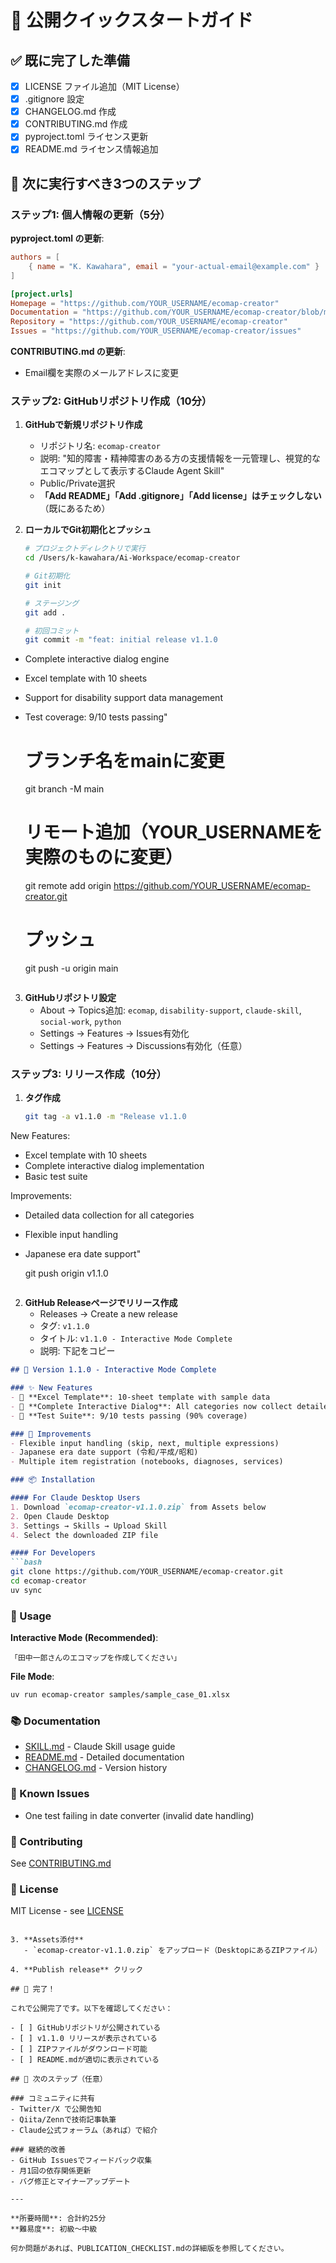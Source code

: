 # 🚀 公開クイックスタートガイド

## ✅ 既に完了した準備

- [x] LICENSE ファイル追加（MIT License）
- [x] .gitignore 設定
- [x] CHANGELOG.md 作成
- [x] CONTRIBUTING.md 作成
- [x] pyproject.toml ライセンス更新
- [x] README.md ライセンス情報追加

## 📝 次に実行すべき3つのステップ

### ステップ1: 個人情報の更新（5分）

**pyproject.toml の更新**:
```toml
authors = [
    { name = "K. Kawahara", email = "your-actual-email@example.com" }
]

[project.urls]
Homepage = "https://github.com/YOUR_USERNAME/ecomap-creator"
Documentation = "https://github.com/YOUR_USERNAME/ecomap-creator/blob/main/SKILL.md"
Repository = "https://github.com/YOUR_USERNAME/ecomap-creator"
Issues = "https://github.com/YOUR_USERNAME/ecomap-creator/issues"
```

**CONTRIBUTING.md の更新**:
- Email欄を実際のメールアドレスに変更

### ステップ2: GitHubリポジトリ作成（10分）

1. **GitHubで新規リポジトリ作成**
   - リポジトリ名: `ecomap-creator`
   - 説明: "知的障害・精神障害のある方の支援情報を一元管理し、視覚的なエコマップとして表示するClaude Agent Skill"
   - Public/Private選択
   - **「Add README」「Add .gitignore」「Add license」はチェックしない**（既にあるため）

2. **ローカルでGit初期化とプッシュ**
   ```bash
   # プロジェクトディレクトリで実行
   cd /Users/k-kawahara/Ai-Workspace/ecomap-creator

   # Git初期化
   git init

   # ステージング
   git add .

   # 初回コミット
   git commit -m "feat: initial release v1.1.0

- Complete interactive dialog engine
- Excel template with 10 sheets
- Support for disability support data management
- Test coverage: 9/10 tests passing"

   # ブランチ名をmainに変更
   git branch -M main

   # リモート追加（YOUR_USERNAMEを実際のものに変更）
   git remote add origin https://github.com/YOUR_USERNAME/ecomap-creator.git

   # プッシュ
   git push -u origin main
   ```

3. **GitHubリポジトリ設定**
   - About → Topics追加: `ecomap`, `disability-support`, `claude-skill`, `social-work`, `python`
   - Settings → Features → Issues有効化
   - Settings → Features → Discussions有効化（任意）

### ステップ3: リリース作成（10分）

1. **タグ作成**
   ```bash
   git tag -a v1.1.0 -m "Release v1.1.0

New Features:
- Excel template with 10 sheets
- Complete interactive dialog implementation
- Basic test suite

Improvements:
- Detailed data collection for all categories
- Flexible input handling
- Japanese era date support"

   git push origin v1.1.0
   ```

2. **GitHub Releaseページでリリース作成**
   - Releases → Create a new release
   - タグ: `v1.1.0`
   - タイトル: `v1.1.0 - Interactive Mode Complete`
   - 説明: 下記をコピー

```markdown
## 🎉 Version 1.1.0 - Interactive Mode Complete

### ✨ New Features
- 📝 **Excel Template**: 10-sheet template with sample data
- 💬 **Complete Interactive Dialog**: All categories now collect detailed data
- 🧪 **Test Suite**: 9/10 tests passing (90% coverage)

### 🔧 Improvements
- Flexible input handling (skip, next, multiple expressions)
- Japanese era date support (令和/平成/昭和)
- Multiple item registration (notebooks, diagnoses, services)

### 📦 Installation

#### For Claude Desktop Users
1. Download `ecomap-creator-v1.1.0.zip` from Assets below
2. Open Claude Desktop
3. Settings → Skills → Upload Skill
4. Select the downloaded ZIP file

#### For Developers
```bash
git clone https://github.com/YOUR_USERNAME/ecomap-creator.git
cd ecomap-creator
uv sync
```

### 🚀 Usage

**Interactive Mode (Recommended)**:
```
「田中一郎さんのエコマップを作成してください」
```

**File Mode**:
```bash
uv run ecomap-creator samples/sample_case_01.xlsx
```

### 📚 Documentation
- [SKILL.md](https://github.com/YOUR_USERNAME/ecomap-creator/blob/main/SKILL.md) - Claude Skill usage guide
- [README.md](https://github.com/YOUR_USERNAME/ecomap-creator/blob/main/README.md) - Detailed documentation
- [CHANGELOG.md](https://github.com/YOUR_USERNAME/ecomap-creator/blob/main/CHANGELOG.md) - Version history

### 🐛 Known Issues
- One test failing in date converter (invalid date handling)

### 🤝 Contributing
See [CONTRIBUTING.md](https://github.com/YOUR_USERNAME/ecomap-creator/blob/main/CONTRIBUTING.md)

### 📄 License
MIT License - see [LICENSE](https://github.com/YOUR_USERNAME/ecomap-creator/blob/main/LICENSE)
```

3. **Assets添付**
   - `ecomap-creator-v1.1.0.zip` をアップロード（DesktopにあるZIPファイル）

4. **Publish release** クリック

## 🎊 完了！

これで公開完了です。以下を確認してください：

- [ ] GitHubリポジトリが公開されている
- [ ] v1.1.0 リリースが表示されている
- [ ] ZIPファイルがダウンロード可能
- [ ] README.mdが適切に表示されている

## 📢 次のステップ（任意）

### コミュニティに共有
- Twitter/X で公開告知
- Qiita/Zennで技術記事執筆
- Claude公式フォーラム（あれば）で紹介

### 継続的改善
- GitHub Issuesでフィードバック収集
- 月1回の依存関係更新
- バグ修正とマイナーアップデート

---

**所要時間**: 合計約25分
**難易度**: 初級〜中級

何か問題があれば、PUBLICATION_CHECKLIST.mdの詳細版を参照してください。
